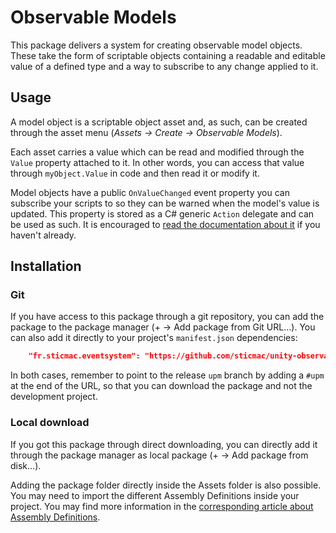 # Observable Models

This package delivers a system for creating observable model objects. These take the form of scriptable objects containing a readable and editable value of a defined type and a way to subscribe to any change applied to it.

## Usage

A model object is a scriptable object asset and, as such, can be created through the asset menu (*Assets -> Create -> Observable Models*).

Each asset carries a value which can be read and modified through the `Value` property attached to it. In other words, you can access that value through `myObject.Value` in code and then read it or modify it.

Model objects have a public `OnValueChanged` event property you can subscribe your scripts to so they can be warned when the model's value is updated. This property is stored as a C# generic `Action` delegate and can be used as such.
It is encouraged to [read the documentation about it](https://learn.microsoft.com/en-us/dotnet/api/system.action-1?view=net-7.0) if you haven't already.

## Installation

### Git

If you have access to this package through a git repository, you can add the package to the package manager (+ -> Add package from Git URL…). You can also add it directly to your project's `manifest.json` dependencies:

```json
    "fr.sticmac.eventsystem": "https://github.com/sticmac/unity-observable-models.git#upm"
```

In both cases, remember to point to the release `upm` branch by adding a `#upm` at the end of the URL, so that you can download the package and not the development project.

### Local download

If you got this package through direct downloading, you can directly add it through the package manager as local package (+ -> Add package from disk…). 

Adding the package folder directly inside the Assets folder is also possible. You may need to import the different Assembly Definitions inside your project. You may find more information in the [corresponding article about Assembly Definitions](https://docs.unity3d.com/2019.4/Documentation/Manual/ScriptCompilationAssemblyDefinitionFiles.html).
